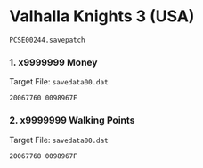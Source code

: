 #  Valhalla Knights 3 (USA)

`PCSE00244.savepatch`

### 1. x9999999 Money

Target File: `savedata00.dat`

```
20067760 0098967F
```

### 2. x9999999 Walking Points

Target File: `savedata00.dat`

```
20067768 0098967F
```

